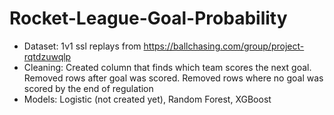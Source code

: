 # Rocket-League-Goal-Probability

- Dataset: 1v1 ssl replays from https://ballchasing.com/group/project-rqtdzuwqlp
- Cleaning: Created column that finds which team scores the next goal. Removed rows after goal was scored. Removed rows where no goal was scored by the end of regulation
- Models: Logistic (not created yet), Random Forest, XGBoost
